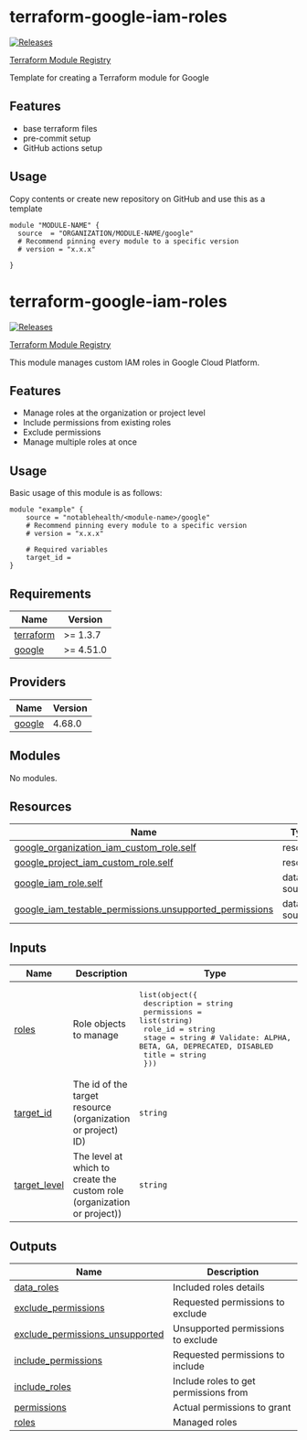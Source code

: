 # terraform-google-iam-roles

[![Releases](https://img.shields.io/github/v/release/notablehealth/terraform-google-iam-roles)](https://github.com/notablehealth/terraform-google-iam-roles/releases)

[Terraform Module Registry](https://registry.terraform.io/modules/notablehealth/iam-roles/google)

Template for creating a Terraform module for Google

## Features

- base terraform files
- pre-commit setup
- GitHub actions setup

## Usage

Copy contents or create new repository on GitHub and use this as a template

```hcl
module "MODULE-NAME" {
  source  = "ORGANIZATION/MODULE-NAME/google"
  # Recommend pinning every module to a specific version
  # version = "x.x.x"

}
```

<!-- BEGINNING OF PRE-COMMIT-TERRAFORM DOCS HOOK -->
# terraform-google-iam-roles

[![Releases](https://img.shields.io/github/v/release/notablehealth/terraform-google-iam-roles)](https://github.com/notablehealth/terraform-google-iam-roles/releases)

[Terraform Module Registry](https://registry.terraform.io/modules/notablehealth/iam-roles/google)

This module manages custom IAM roles in Google Cloud Platform.

## Features

- Manage roles at the organization or project level
- Include permissions from existing roles
- Exclude permissions
- Manage multiple roles at once

## Usage

Basic usage of this module is as follows:

```hcl
module "example" {
    source = "notablehealth/<module-name>/google"
    # Recommend pinning every module to a specific version
    # version = "x.x.x"

    # Required variables
    target_id =
}
```

## Requirements

| Name | Version |
|------|---------|
| <a name="requirement_terraform"></a> [terraform](#requirement\_terraform) | >= 1.3.7 |
| <a name="requirement_google"></a> [google](#requirement\_google) | >= 4.51.0 |

## Providers

| Name | Version |
|------|---------|
| <a name="provider_google"></a> [google](#provider\_google) | 4.68.0 |

## Modules

No modules.

## Resources

| Name | Type |
|------|------|
| [google_organization_iam_custom_role.self](https://registry.terraform.io/providers/hashicorp/google/latest/docs/resources/organization_iam_custom_role) | resource |
| [google_project_iam_custom_role.self](https://registry.terraform.io/providers/hashicorp/google/latest/docs/resources/project_iam_custom_role) | resource |
| [google_iam_role.self](https://registry.terraform.io/providers/hashicorp/google/latest/docs/data-sources/iam_role) | data source |
| [google_iam_testable_permissions.unsupported_permissions](https://registry.terraform.io/providers/hashicorp/google/latest/docs/data-sources/iam_testable_permissions) | data source |

## Inputs

| Name | Description | Type | Default | Required |
|------|-------------|------|---------|:--------:|
| <a name="input_roles"></a> [roles](#input\_roles) | Role objects to manage | <pre>list(object({<br>    description = string<br>    permissions = list(string)<br>    role_id     = string<br>    stage       = string # Validate: ALPHA, BETA, GA, DEPRECATED, DISABLED<br>    title       = string<br>  }))</pre> | `[]` | no |
| <a name="input_target_id"></a> [target\_id](#input\_target\_id) | The id of the target resource (organization or project) ID) | `string` | n/a | yes |
| <a name="input_target_level"></a> [target\_level](#input\_target\_level) | The level at which to create the custom role (organization or project)) | `string` | `"project"` | no |

## Outputs

| Name | Description |
|------|-------------|
| <a name="output_data_roles"></a> [data\_roles](#output\_data\_roles) | Included roles details |
| <a name="output_exclude_permissions"></a> [exclude\_permissions](#output\_exclude\_permissions) | Requested permissions to exclude |
| <a name="output_exclude_permissions_unsupported"></a> [exclude\_permissions\_unsupported](#output\_exclude\_permissions\_unsupported) | Unsupported permissions to exclude |
| <a name="output_include_permissions"></a> [include\_permissions](#output\_include\_permissions) | Requested permissions to include |
| <a name="output_include_roles"></a> [include\_roles](#output\_include\_roles) | Include roles to get permissions from |
| <a name="output_permissions"></a> [permissions](#output\_permissions) | Actual permissions to grant |
| <a name="output_roles"></a> [roles](#output\_roles) | Managed roles |


<!-- END OF PRE-COMMIT-TERRAFORM DOCS HOOK -->
